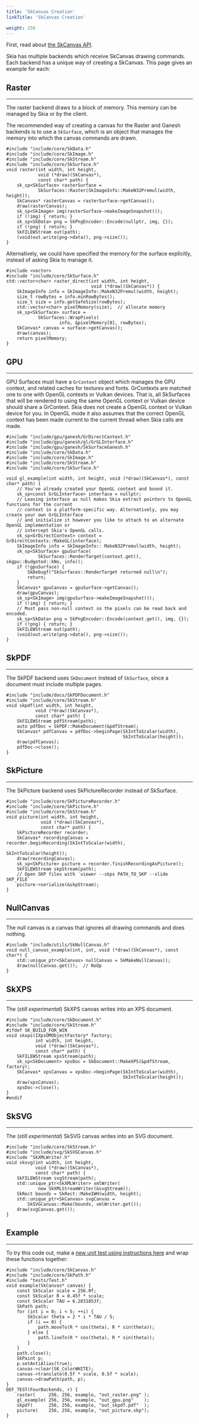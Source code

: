```yaml
---
title: 'SkCanvas Creation'
linkTitle: 'SkCanvas Creation'

weight: 250
---
```


First, read about [the SkCanvas API](../skcanvas_overview).

Skia has multiple backends which receive SkCanvas drawing commands. Each backend
has a unique way of creating a SkCanvas. This page gives an example for each:

## Raster

---

The raster backend draws to a block of memory. This memory can be managed by
Skia or by the client.

The recommended way of creating a canvas for the Raster and Ganesh backends is
to use a `SkSurface`, which is an object that manages the memory into which the
canvas commands are drawn.

<!--?prettify lang=cc?-->

    #include "include/core/SkData.h"
    #include "include/core/SkImage.h"
    #include "include/core/SkStream.h"
    #include "include/core/SkSurface.h"
    void raster(int width, int height,
                void (*draw)(SkCanvas*),
                const char* path) {
        sk_sp<SkSurface> rasterSurface =
                SkSurfaces::Raster(SkImageInfo::MakeN32Premul(width, height));
        SkCanvas* rasterCanvas = rasterSurface->getCanvas();
        draw(rasterCanvas);
        sk_sp<SkImage> img(rasterSurface->makeImageSnapshot());
        if (!img) { return; }
        sk_sp<SkData> png = SkPngEncoder::Encode(nullptr, img, {});
        if (!png) { return; }
        SkFILEWStream out(path);
        (void)out.write(png->data(), png->size());
    }

Alternatively, we could have specified the memory for the surface explicitly,
instead of asking Skia to manage it.

<!--?prettify lang=cc?-->

    #include <vector>
    #include "include/core/SkSurface.h"
    std::vector<char> raster_direct(int width, int height,
                                    void (*draw)(SkCanvas*)) {
        SkImageInfo info = SkImageInfo::MakeN32Premul(width, height);
        size_t rowBytes = info.minRowBytes();
        size_t size = info.getSafeSize(rowBytes);
        std::vector<char> pixelMemory(size);  // allocate memory
        sk_sp<SkSurface> surface =
                SkSurfaces::WrapPixels(
                        info, &pixelMemory[0], rowBytes);
        SkCanvas* canvas = surface->getCanvas();
        draw(canvas);
        return pixelMemory;
    }

## GPU

---

GPU Surfaces must have a `GrContext` object which manages the GPU context, and
related caches for textures and fonts. GrContexts are matched one to one with
OpenGL contexts or Vulkan devices. That is, all SkSurfaces that will be rendered
to using the same OpenGL context or Vulkan device should share a GrContext. Skia
does not create a OpenGL context or Vulkan device for you. In OpenGL mode it
also assumes that the correct OpenGL context has been made current to the
current thread when Skia calls are made.

<!--?prettify lang=cc?-->

    #include "include/gpu/ganesh/GrDirectContext.h"
    #include "include/gpu/ganesh/gl/GrGLInterface.h"
    #include "include/gpu/ganesh/SkSurfaceGanesh.h"
    #include "include/core/SkData.h"
    #include "include/core/SkImage.h"
    #include "include/core/SkStream.h"
    #include "include/core/SkSurface.h"

    void gl_example(int width, int height, void (*draw)(SkCanvas*), const char* path) {
        // You've already created your OpenGL context and bound it.
        sk_sp<const GrGLInterface> interface = nullptr;
        // Leaving interface as null makes Skia extract pointers to OpenGL functions for the current
        // context in a platform-specific way. Alternatively, you may create your own GrGLInterface
        // and initialize it however you like to attach to an alternate OpenGL implementation or
        // intercept Skia's OpenGL calls.
        sk_sp<GrDirectContext> context = GrDirectContexts::MakeGL(interface);
        SkImageInfo info = SkImageInfo:: MakeN32Premul(width, height);
        sk_sp<SkSurface> gpuSurface(
                SkSurfaces::RenderTarget(context.get(), skgpu::Budgeted::kNo, info));
        if (!gpuSurface) {
            SkDebugf("SkSurfaces::RenderTarget returned null\n");
            return;
        }
        SkCanvas* gpuCanvas = gpuSurface->getCanvas();
        draw(gpuCanvas);
        sk_sp<SkImage> img(gpuSurface->makeImageSnapshot());
        if (!img) { return; }
        // Must pass non-null context so the pixels can be read back and encoded.
        sk_sp<SkData> png = SkPngEncoder::Encode(context.get(), img, {});
        if (!png) { return; }
        SkFILEWStream out(path);
        (void)out.write(png->data(), png->size());
    }

## SkPDF

---

The SkPDF backend uses `SkDocument` instead of `SkSurface`, since a document
must include multiple pages.

<!--?prettify lang=cc?-->

    #include "include/docs/SkPDFDocument.h"
    #include "include/core/SkStream.h"
    void skpdf(int width, int height,
               void (*draw)(SkCanvas*),
               const char* path) {
        SkFILEWStream pdfStream(path);
        auto pdfDoc = SkPDF::MakeDocument(&pdfStream);
        SkCanvas* pdfCanvas = pdfDoc->beginPage(SkIntToScalar(width),
                                                SkIntToScalar(height));
        draw(pdfCanvas);
        pdfDoc->close();
    }

## SkPicture

---

The SkPicture backend uses SkPictureRecorder instead of SkSurface.

<!--?prettify lang=cc?-->

    #include "include/core/SkPictureRecorder.h"
    #include "include/core/SkPicture.h"
    #include "include/core/SkStream.h"
    void picture(int width, int height,
                 void (*draw)(SkCanvas*),
                 const char* path) {
        SkPictureRecorder recorder;
        SkCanvas* recordingCanvas = recorder.beginRecording(SkIntToScalar(width),
                                                            SkIntToScalar(height));
        draw(recordingCanvas);
        sk_sp<SkPicture> picture = recorder.finishRecordingAsPicture();
        SkFILEWStream skpStream(path);
        // Open SKP files with `viewer --skps PATH_TO_SKP --slide SKP_FILE`
        picture->serialize(&skpStream);
    }

## NullCanvas

---

The null canvas is a canvas that ignores all drawing commands and does nothing.

<!--?prettify lang=cc?-->

    #include "include/utils/SkNullCanvas.h"
    void null_canvas_example(int, int, void (*draw)(SkCanvas*), const char*) {
        std::unique_ptr<SkCanvas> nullCanvas = SkMakeNullCanvas();
        draw(nullCanvas.get());  // NoOp
    }

## SkXPS

---

The (_still experimental_) SkXPS canvas writes into an XPS document.

<!--?prettify lang=cc?-->

    #include "include/core/SkDocument.h"
    #include "include/core/SkStream.h"
    #ifdef SK_BUILD_FOR_WIN
    void skxps(IXpsOMObjectFactory* factory;
               int width, int height,
               void (*draw)(SkCanvas*),
               const char* path) {
        SkFILEWStream xpsStream(path);
        sk_sp<SkDocument> xpsDoc = SkDocument::MakeXPS(&pdfStream, factory);
        SkCanvas* xpsCanvas = xpsDoc->beginPage(SkIntToScalar(width),
                                                SkIntToScalar(height));
        draw(xpsCanvas);
        xpsDoc->close();
    }
    #endif

## SkSVG

---

The (_still experimental_) SkSVG canvas writes into an SVG document.

<!--?prettify lang=cc?-->

    #include "include/core/SkStream.h"
    #include "include/svg/SkSVGCanvas.h"
    #include "SkXMLWriter.h"
    void sksvg(int width, int height,
               void (*draw)(SkCanvas*),
               const char* path) {
        SkFILEWStream svgStream(path);
        std::unique_ptr<SkXMLWriter> xmlWriter(
                new SkXMLStreamWriter(&svgStream));
        SkRect bounds = SkRect::MakeIWH(width, height);
        std::unique_ptr<SkCanvas> svgCanvas =
            SkSVGCanvas::Make(bounds, xmlWriter.get());
        draw(svgCanvas.get());
    }

## Example

---

To try this code out, make a
[new unit test using instructions here](/docs/dev/testing/tests) and wrap these
functions together:

<!--?prettify lang=cc?-->

    #include "include/core/SkCanvas.h"
    #include "include/core/SkPath.h"
    #include "tests/Test.h"
    void example(SkCanvas* canvas) {
        const SkScalar scale = 256.0f;
        const SkScalar R = 0.45f * scale;
        const SkScalar TAU = 6.2831853f;
        SkPath path;
        for (int i = 0; i < 5; ++i) {
            SkScalar theta = 2 * i * TAU / 5;
            if (i == 0) {
                path.moveTo(R * cos(theta), R * sin(theta));
            } else {
                path.lineTo(R * cos(theta), R * sin(theta));
            }
        }
        path.close();
        SkPaint p;
        p.setAntiAlias(true);
        canvas->clear(SK_ColorWHITE);
        canvas->translate(0.5f * scale, 0.5f * scale);
        canvas->drawPath(path, p);
    }
    DEF_TEST(FourBackends, r) {
        raster(     256, 256, example, "out_raster.png" );
        gl_example( 256, 256, example, "out_gpu.png"    );
        skpdf(      256, 256, example, "out_skpdf.pdf"  );
        picture(    256, 256, example, "out_picture.skp");
    }
